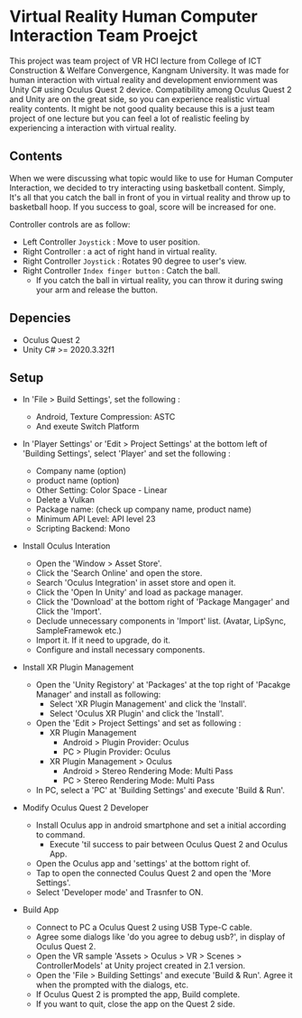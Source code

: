 # Virtual Reality Human Computer Interaction Team Proejct

This project was team project of VR HCI lecture from College of ICT Construction & Welfare Convergence, Kangnam University. It was made for human interaction with virtual reality and development enviornment was Unity C# using Oculus Quest 2 device. Compatibility among Oculus Quest 2 and Unity are on the great side, so you can experience realistic virtual reality contents. It might be not good quality because this is a just team project of one lecture but you can feel a lot of realistic feeling by experiencing a interaction with virtual reality.

## Contents

When we were discussing what topic would like to use for Human Computer Interaction, we decided to try interacting using basketball content. Simply, It's all that you catch the ball in front of you in virtual reality and throw up to basketball hoop. If you success to goal, score will be increased for one.

Controller controls are as follow:
- Left Controller `Joystick` : Move to user position.
- Right Controller : a act of right hand in virtual reality.
- Right Controller `Joystick` : Rotates 90 degree to user's view.
- Right Controller `Index finger button` : Catch the ball.
  - If you catch the ball in virtual reality, you can throw it during swing your arm and release the button.


## Depencies
- Oculus Quest 2
- Unity C#   >=  2020.3.32f1

## Setup
- In 'File > Build Settings', set the following :
  - Android, Texture Compression: ASTC<br>
  - And exeute Switch Platform

- In 'Player Settings' or 'Edit > Project Settings' at the bottom left of 'Building Settings', select 'Player' and set the following :
  - Company name (option)<br>
  - product name (option)<br>
  - Other Setting: Color Space - Linear<br>
  - Delete a Vulkan<br>
  - Package name: (check up company name, product name)<br>
  - Minimum API Level: API level 23<br>
  - Scripting Backend: Mono<br>

- Install Oculus Interation
  - Open the 'Window > Asset Store'.
  - Click the 'Search Online' and open the store.
  - Search 'Oculus Integration' in asset store and open it.
  - Click the 'Open In Unity' and load as package manager.
  - Click the 'Download' at the bottom right of 'Package Mangager' and  Click the 'Import'.
  - Declude unnecessary components in 'Import' list. (Avatar, LipSync, SampleFramewok etc.)
  - Import it. If it need to upgrade, do it.
  - Configure and install necessary components.

- Install XR Plugin Management
  - Open the 'Unity Registory' at 'Packages' at the top right of 'Pacakge Manager' and install as following:
    - Select 'XR Plugin Management' and click the 'Install'.
    - Select 'Oculus XR Plugin' and click the 'Install'.
  - Open the 'Edit > Project Settings' and set as following :
    - XR Plugin Management
      - Android > Plugin Provider: Oculus
      - PC > Plugin Provider: Oculus
    - XR Plugin Management > Oculus
      - Android > Stereo Rendering Mode: Multi Pass
      - PC > Stereo Rendering Mode: Multi Pass
  - In PC, select a 'PC' at 'Building Settings' and execute 'Build & Run'.

- Modify Oculus Quest 2 Developer
  - Install Oculus app in android smartphone and set a initial according to command.
    - Execute 'til success to pair between Oculus Quest 2 and Oculus App.
  - Open the Oculus app and 'settings' at the bottom right of.
  - Tap to open the connected Coulus Quest 2 and open the 'More Settings'.
  - Select 'Developer mode' and Trasnfer to ON.

- Build App
  - Connect to PC a Oculus Quest 2 using USB Type-C cable.
  - Agree some dialogs like 'do you agree to debug usb?', in display of Oculus Quest 2.
  - Open the VR sample 'Assets > Oculus > VR > Scenes > ControllerModels' at Unity project created in 2.1 version.
  - Open the 'File > Building Settings' and execute 'Build & Run'. Agree it when the prompted with the dialogs, etc.
  - If Oculus Quest 2 is prompted the app, Build complete.
  - If you want to quit, close the app on the Quest 2 side.


